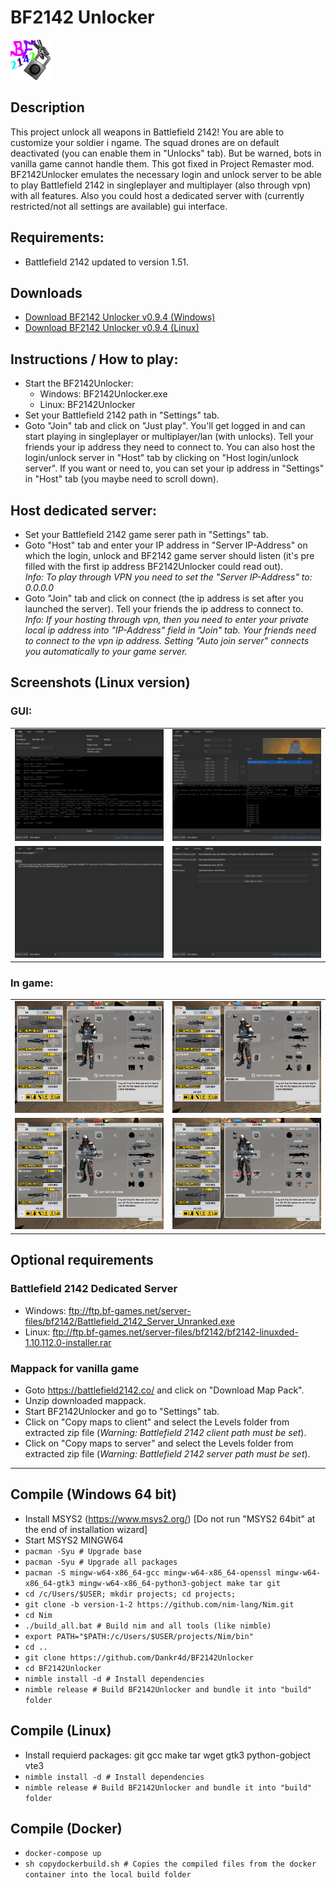 # BF2142 Unlocker
![Logo](bf2142unlocker.png)

## Description
This project unlock all weapons in Battlefield 2142! You are able to customize your soldier i ngame. The squad drones are on default deactivated (you can enable them in "Unlocks" tab). But be warned, bots in vanilla game cannot handle them. This got fixed in Project Remaster mod.<br />
BF2142Unlocker emulates the necessary login and unlock server to be able to play Battlefield 2142 in singleplayer and multiplayer (also through vpn) with all features. Also you could host a dedicated server with (currently restricted/not all settings are available) gui interface.<br />

## Requirements:
- Battlefield 2142 updated to version 1.51.

## Downloads
- [Download BF2142 Unlocker v0.9.4 (Windows)](https://github.com/Dankr4d/BF2142Unlocker/releases/download/v0.9.4/BF2142Unlocker_v0.9.4_win.zip)
- [Download BF2142 Unlocker v0.9.4 (Linux)](https://github.com/Dankr4d/BF2142Unlocker/releases/download/v0.9.4/BF2142Unlocker_v0.9.4_linux.zip)

## Instructions / How to play:
- Start the BF2142Unlocker:
  - Windows: BF2142Unlocker.exe
  - Linux: BF2142Unlocker
- Set your Battlefield 2142 path in "Settings" tab.
- Goto "Join" tab and click on "Just play". You'll get logged in and can start playing in singleplayer or multiplayer/lan (with unlocks). Tell your friends your ip address they need to connect to. You can also host the login/unlock server in "Host" tab by clicking on "Host login/unlock server". If you want or need to, you can set your ip address in "Settings" in "Host" tab (you maybe need to scroll down).

## Host dedicated server:
- Set your Battlefield 2142 game serer path in "Settings" tab.
- Goto "Host" tab and enter your IP address in "Server IP-Address" on which the login, unlock and BF2142 game server should listen (it's pre filled with the first ip address BF2142Unlocker could read out).<br />
  *Info: To play through VPN you need to set the "Server IP-Address" to: 0.0.0.0*
- Goto "Join" tab and click on connect (the ip address is set after you launched the server). Tell your friends the ip address to connect to.<br />
  *Info: If your hosting through vpn, then you need to enter your private local ip address into "IP-Address" field in "Join" tab. Your friends need to connect to the vpn ip address. Setting "Auto join server" connects you automatically to your game server.*


## Screenshots (Linux version)
### GUI:
|   |   |
| - | - |
| ![Host menu](screenshots/gui_join.png) | ![Settings menu](screenshots/gui_host.png) |
| ![Join menu](screenshots/gui_unlocks.png) | ![Join menu just play](screenshots/gui_settings.png) |
### In game:
|   |   |
| - | - |
| ![Ingame Recon](screenshots/ingame_recon.png) | ![Ingame Assault](screenshots/ingame_assault.png) |
| ![Ingame Engineer](screenshots/ingame_engineer.png) | ![Ingame Support](screenshots/ingame_support.png) |

## Optional requirements
### Battlefield 2142 Dedicated Server
- Windows: ftp://ftp.bf-games.net/server-files/bf2142/Battlefield_2142_Server_Unranked.exe
- Linux: ftp://ftp.bf-games.net/server-files/bf2142/bf2142-linuxded-1.10.112.0-installer.rar
### Mappack for vanilla game
- Goto https://battlefield2142.co/ and click on "Download Map Pack".
- Unzip downloaded mappack.
- Start BF2142Unlocker and go to "Settings" tab.
- Click on "Copy maps to client" and select the Levels folder from extracted zip file (*Warning: Battlefield 2142 client path must be set*).
- Click on "Copy maps to server" and select the Levels folder from extracted zip file (*Warning: Battlefield 2142 server path must be set*).

---

## Compile (Windows 64 bit)
- Install MSYS2 (https://www.msys2.org/) [Do not run "MSYS2 64bit" at the end of installation wizard]
- Start MSYS2 MINGW64
- `pacman -Syu # Upgrade base`
- `pacman -Syu # Upgrade all packages`
- `pacman -S mingw-w64-x86_64-gcc mingw-w64-x86_64-openssl mingw-w64-x86_64-gtk3 mingw-w64-x86_64-python3-gobject make tar git`
- `cd /c/Users/$USER; mkdir projects; cd projects;`
- `git clone -b version-1-2 https://github.com/nim-lang/Nim.git`
- `cd Nim`
- `./build_all.bat # Build nim and all tools (like nimble)`
- `export PATH="$PATH:/c/Users/$USER/projects/Nim/bin"`
- `cd ..`
- `git clone https://github.com/Dankr4d/BF2142Unlocker`
- `cd BF2142Unlocker`
- `nimble install -d # Install dependencies`
- `nimble release # Build BF2142Unlocker and bundle it into "build" folder`

## Compile (Linux)
- Install requierd packages: git gcc make tar wget gtk3 python-gobject vte3
- `nimble install -d # Install dependencies`
- `nimble release # Build BF2142Unlocker and bundle it into "build" folder`

## Compile (Docker)
- `docker-compose up`
- `sh copydockerbuild.sh # Copies the compiled files from the docker container into the local build folder`

